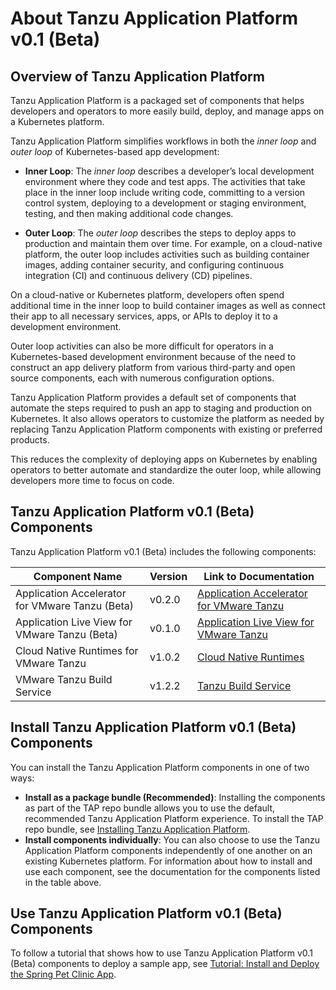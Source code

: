 # <a id='overview'></a> About Tanzu Application Platform v0.1 (Beta)

## <a id='overview'></a> Overview of Tanzu Application Platform

Tanzu Application Platform is a packaged set of components that helps
developers and operators to more easily build, deploy, and manage apps
on a Kubernetes platform.

Tanzu Application Platform simplifies workflows in both the
_inner loop_ and _outer loop_ of Kubernetes-based app development:

* **Inner Loop**: The _inner loop_ describes a developer’s local development
environment where they code and test apps. The activities that take place
in the inner loop include writing code, committing to a version control
system, deploying to a development or staging environment, testing, and
then making additional code changes. 

* **Outer Loop**: The _outer loop_ describes the steps to deploy apps
to production and maintain them over time. For example, on a cloud-native
platform, the outer loop includes activities such as building container
images, adding container security, and configuring continuous integration
(CI) and continuous delivery (CD) pipelines.

On a cloud-native or Kubernetes platform, developers often spend additional
time in the inner loop to build container images as well as connect their
app to all necessary services, apps, or APIs to deploy it to
a development environment.

Outer loop activities can also be more difficult for operators in a
Kubernetes-based development environment because of the need to construct
an app delivery platform from various third-party and open source
components, each with numerous configuration options.

Tanzu Application Platform provides a default set of components that automate
the steps required to push an app to staging and production
on Kubernetes. It also allows operators to customize the platform as
needed by replacing Tanzu Application Platform components with existing
or preferred products.

This reduces the complexity of deploying apps on Kubernetes
by enabling operators to better automate and standardize the outer loop,
while allowing developers more time to focus on code.

## <a id='components'></a> Tanzu Application Platform v0.1 (Beta) Components

Tanzu Application Platform v0.1 (Beta) includes the following components: 

| Component Name | Version | Link to Documentation |
|--------------------------------|-------------------------------|------|
| Application Accelerator for VMware Tanzu (Beta) | v0.2.0 | [Application Accelerator for VMware Tanzu](https://docs.vmware.com/en/Application-Accelerator-for-VMware-Tanzu/index.html) |
| Application Live View for VMware Tanzu (Beta) | v0.1.0 | [Application Live View for VMware Tanzu](https://docs-staging.vmware.com/en/Application-Live-View-for-VMware-Tanzu/0.1/docs/GUID-index.html)|
| Cloud Native Runtimes for VMware Tanzu | v1.0.2 | [Cloud Native Runtimes](https://docs.vmware.com/en/Cloud-Native-Runtimes-for-VMware-Tanzu/1.0/tanzu-cloud-native-runtimes-1-0/GUID-cnr-overview.html) |
| VMware Tanzu Build Service | v1.2.2 | [Tanzu Build Service](https://docs.pivotal.io/build-service/1-2/) |

## <a id='install'></a> Install Tanzu Application Platform v0.1 (Beta) Components

You can install the Tanzu Application Platform components in one of two ways:

* **Install as a package bundle (Recommended)**: Installing the components
as part of the TAP repo bundle allows you to use the default, recommended
Tanzu Application Platform experience. To install the TAP repo bundle, see
[Installing Tanzu Application Platform](install.html).
* **Install components individually**: You can also choose to use the
Tanzu Application Platform components independently of one another on
an existing Kubernetes platform. For information about how to install
and use each component, see the documentation for the components listed
in the table above.

## <a id='use'></a> Use Tanzu Application Platform v0.1 (Beta) Components

To follow a tutorial that shows how to use Tanzu Application Platform
v0.1 (Beta) components to deploy a sample app,
see [Tutorial: Install and Deploy the Spring Pet Clinic App](tutorial.html).
